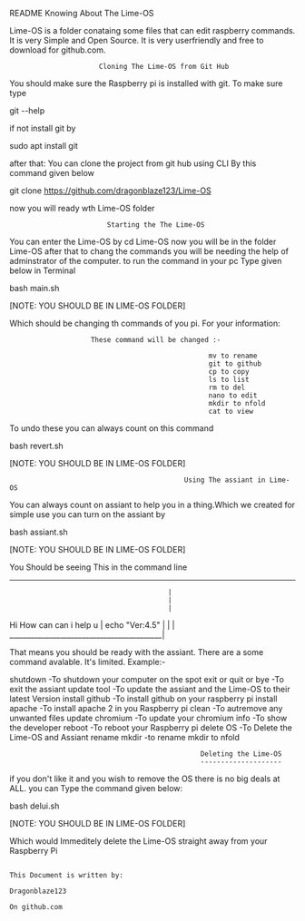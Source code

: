 README
                            Knowing About The Lime-OS
             
 Lime-OS is a folder conataing some files that can edit raspberry commands.
 It is very Simple and Open Source.  It is very userfriendly and free to 
 download for github.com. 
      
                
                
                          Cloning The Lime-OS from Git Hub
 
 You should make sure the Raspberry pi is installed with git. To make sure type
 
 git --help
 
 if not install git by
 
 sudo apt install git
 
 after that:
 You can clone the project from git hub using CLI By this command given below
 
 git clone https://github.com/dragonblaze123/Lime-OS
 
 now you will ready wth Lime-OS folder
 
                            Starting the The Lime-OS  
                            
 You can enter the Lime-OS by 
 cd Lime-OS
 now you will be in the folder Lime-OS after that to chang the commands you
 will be needing the help of adminstrator of the computer. to run the command
 in your pc Type given below in Terminal
 
 bash main.sh 
 
 [NOTE: YOU SHOULD BE IN LIME-OS FOLDER]
 
 Which should be changing th commands of you  pi.
 For your information:
                       
                        These command will be changed :-
                        
                                                     mv to rename
                                                     git to github
                                                     cp to copy
                                                     ls to list
                                                     rm to del
                                                     nano to edit
                                                     mkdir to nfold
                                                     cat to view
                                                                                       
To undo these you can always count on this command

bash revert.sh

 [NOTE: YOU SHOULD BE IN LIME-OS FOLDER]
 
                                               Using The assiant in Lime-OS
                                               
You can always count on assiant to help you in a thing.Which we created for simple use
you can turn on the assiant by

bash assiant.sh

  [NOTE: YOU SHOULD BE IN LIME-OS FOLDER]
  
  You Should be seeing This in the command line
  
 __________________________________________
                                           |                             
                                           |
                                           |                                                                     
 Hi How can can i help u                   |
echo "Ver:4.5"                             |
<Waiting for response>                     |
                                           |
 __________________________________________|       
  
  That means you should be ready with the assiant.
  There are a some command avalable. It's limited.
  Example:-
  
  shutdown                              -To shutdown your computer on the spot
  exit or quit or bye                   -To exit the  assiant
  update tool                           -To update the assiant and the Lime-OS to their latest Version
  install github                        -To install github on your raspberry pi
  install apache                        -To install apache 2 in you Raspberry pi
  clean                                 -To autremove any unwanted files 
  update chromium                       -To update your chromium
  info                                  -To show the developer
  reboot                                -To reboot your Raspberry pi
  delete OS                             -To Delete the Lime-OS and Assiant
  rename mkdir                          -to rename mkdir to nfold


  
                                                   Deleting the Lime-OS
                                                   --------------------
if you don't like it and you wish to remove the OS there is no big deals at ALL.
you can Type the command given below:

bash delui.sh

[NOTE: YOU SHOULD BE IN LIME-OS FOLDER]

Which would Immeditely delete the Lime-OS straight away from your Raspberry Pi


                                                                                                This Document is written by:
                                                                                                              Dragonblaze123
                                                                                                      On github.com




  
                    
 
  

 
 
                
                
                
                
                
                
                
                
                
                
                
              
